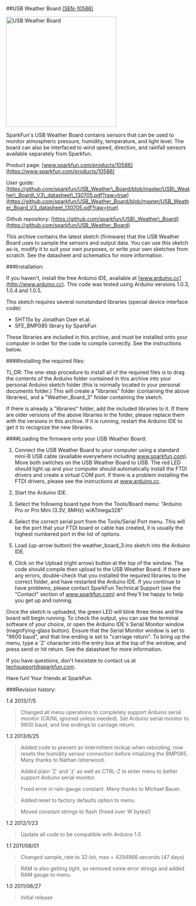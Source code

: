 ##USB Weather Board [(SEN-10586)](https://www.sparkfun.com/products/10586)

<img src="https://dlnmh9ip6v2uc.cloudfront.net/images/products/1/0/5/8/6/10586-05b.jpg" alt="USB Weather Board" height="300" width="300">

SparkFun's USB Weather Board contains sensors that can be used to monitor atmospheric pressure, humidity, temperature, and light level. The board can also be interfaced to wind speed, direction, and rainfall sensors available separately from Sparkfun.

Product page: [www.sparkfun.com/products/10586](https://www.sparkfun.com/products/10586)

User guide: [https://github.com/sparkfun/USB_Weather\_Board/blob/master/USB\_Weather\_Board\_V3\_datasheet\_130705.pdf?raw=true](https://github.com/sparkfun/USB_Weather_Board/blob/master/USB_Weather_Board_V3_datasheet_130705.pdf?raw=true)

Github repository: [https://github.com/sparkfun/USB\_Weather\_Board](https://github.com/sparkfun/USB_Weather_Board)

This archive contains the latest sketch (firmware) that the USB Weather Board uses to sample the sensors and output data. You can use this sketch as-is, modify it to suit your own purposes, or write your own sketches from scratch. See the datasheet and schematics for more information.

###Installation:

If you haven't, install the free Arduino IDE, available at [www.arduino.cc](http://www.arduino.cc). This code was tested using Arduino versions 1.0.3, 1.0.4 and 1.0.5.

This sketch requires several nonstandard libraries (special device interface code):

* SHT15x by Jonathan Oxer et.al.
* SFE_BMP085 library by SparkFun
	
These libraries are included in this archive, and must be installed onto your computer in order for the code to compile correctly. See the instructions below.

####Installing the required files:

TL;DR: The one-step procedure to install all of the required files is to drag the contents of the Arduino folder contained in this archive into your personal Arduino sketch folder (this is normally located in your personal documents folder.) This will create a "libraries" folder (containing the above libraries), and a "Weather\_Board\_3" folder containing the sketch.

If there is already a "libraries" folder, add the included libraries to it. If there are older versions of the above libraries in the folder, please replace them with the versions in this archive. If it is running, restart the Arduino IDE to get it to recognize the new libraries.

####Loading the firmware onto your USB Weather Board:

1. Connect the USB Weather Board to your computer using a standard mini-B USB cable (available everywhere including www.sparkfun.com). Move both switches on the USB Weather Board to USB. The red LED should light up and your computer should automatically install the FTDI drivers and create a virtual COM port. If there is a problem installing the FTDI drivers, please see the instructions at www.arduino.cc.

2. Start the Arduino IDE.

3. Select the following board type from the Tools/Board menu: "Arduino Pro or Pro Mini (3.3V, 8MHz) w/ATmega328"

4. Select the correct serial port from the Tools/Serial Port menu. This will be the port that your FTDI board or cable has created, it is usually the highest numbered port in the list of options.

5. Load (up-arrow button) the weather\_board\_3.ino sketch into the Arduino IDE.

6. Click on the Upload (right arrow) button at the top of the window. The code should compile then upload to the USB Weather Board. If there are any errors, double-check that you installed the required libraries to the correct folder, and have restarted the Arduino IDE. If you continue to have problems, please contact SparkFun Technical Support (see the "Contact" section of www.sparkfun.com) and they'll be happy to help you get up and running.

Once the sketch is uploaded, the green LED will blink three times and the board will begin running. To check the output, you can use the terminal software of your choice, or open the Arduino IDE's Serial Monitor window (magnifying-glass button). Ensure that the Serial Monitor window is set to "9600 baud", and that line ending is set to "carriage return". To bring up the menu, type a 'Z' character into the entry box at the top of the window, and press send or hit return. See the datasheet for more information.

If you have questions, don't hesistate to contact us at techsupport@sparkfun.com.

Have fun!
Your friends at SparkFun.

###Revision history:

1.4 2013/7/5

> Changed all menu operations to completely support Arduino serial monitor (CR/NL ignored unless needed). Set Arduino serial monitor to 9600 baud, and line endings to carriage return.

1.3 2013/6/25

> Added code to prevent an intermittent lockup when rebooting; now resets the humidity sensor connection before intializing the BMP085. Many thanks to Nathan Isherwood.
		
> Added plain 'Z' and 'z' as well as CTRL-Z to enter menu to better support Arduino serial monitor.
		
> Fixed error in rain-gauge constant. Many thanks to Michael Bauer.

> Added reset to factory defaults option to menu.

> Moved constant strings to flash (freed over 1K bytes!)

1.2 2012/1/23

> Update all code to be compatible with Arduino 1.0
		
1.1 2011/08/01

> Changed sample_rate to 32-bit, max = 4294966 seconds (47 days)

> RAM is also getting tight, so removed some error strings and added RAM gauge to menu.
		
1.0 2011/06/27

> Initial release